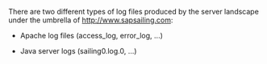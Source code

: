 There are two different types of log files produced by the server landscape under the umbrella of http://www.sapsailing.com:

 - Apache log files (access_log, error_log, ...)

 - Java server logs (sailing0.log.0, ...)
